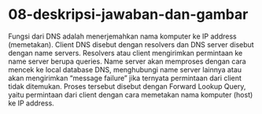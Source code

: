 # 08-deskripsi-jawaban-dan-gambar
Fungsi dari DNS adalah menerjemahkan nama komputer ke IP address (memetakan). Client DNS disebut dengan resolvers dan DNS server disebut dengan name servers. Resolvers atau client mengirimkan permintaan ke name server berupa
queries. Name server akan memproses dengan cara mencek ke local database DNS, menghubungi name server lainnya atau akan mengirimkan “message failure” jika
ternyata permintaan dari client tidak ditemukan. Proses tersebut disebut dengan Forward Lookup Query, yaitu permintaan dari client dengan cara memetakan nama
komputer (host) ke IP address.
